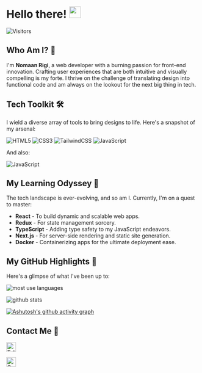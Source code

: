 # Hello there!  <img width="30px" src="https://user-images.githubusercontent.com/74038190/216120981-b9507c36-0e04-4469-8e27-c99271b45ba5.png"/>

![Visitors](https://api.visitorbadge.io/api/visitors?path=https%3A%2F%2Fgithub.com%2Fnomaan-07&countColor=%38cfb8)

## Who Am I? 🤔
I'm **Nomaan Rigi**, a web developer with a burning passion for front-end innovation. Crafting user experiences that are both intuitive and visually compelling is my forte. I thrive on the challenge of translating design into functional code and am always on the lookout for the next big thing in tech.

## Tech Toolkit 🛠️
I wield a diverse array of tools to bring designs to life. Here's a snapshot of my arsenal:

![HTML5](https://img.shields.io/badge/HTML5-E34F26?style=for-the-badge&logo=html5&logoColor=white)
![CSS3](https://img.shields.io/badge/CSS3-1572B6?style=for-the-badge&logo=css3&logoColor=white)
![TailwindCSS](https://img.shields.io/badge/Tailwind_CSS-38B2AC?style=for-the-badge&logo=tailwind-css&logoColor=white)
![JavaScript](https://img.shields.io/badge/JavaScript-323330?style=for-the-badge&logo=javascript&logoColor=F7DF1E)

And also:

![JavaScript](https://img.shields.io/badge/Python-FFD43B?style=for-the-badge&logo=python&logoColor=blue)

## My Learning Odyssey 🌱
The tech landscape is ever-evolving, and so am I. Currently, I'm on a quest to master:

- **React** - To build dynamic and scalable web apps.
- **Redux** - For state management sorcery.
- **TypeScript** - Adding type safety to my JavaScript endeavors.
- **Next.js** - For server-side rendering and static site generation.
- **Docker** - Containerizing apps for the ultimate deployment ease.

## My GitHub Highlights 🌟

Here's a glimpse of what I've been up to:

![most use languages](https://github-readme-stats.vercel.app/api/top-langs/?username=nomaan-07&layout=donut&theme=highcontrast)

![github stats](https://github-readme-stats.vercel.app/api?username=nomaan-07&show_icons=true&theme=highcontrast&custom_title=My&nbsp;GitHub&nbsp;Stats)

[![Ashutosh's github activity graph](https://github-readme-activity-graph.vercel.app/graph?username=nomaan-07&custom_title=My&nbsp;Contribution&nbsp;Graph&theme=merko&area=true&hide_border=true)](https://github.com/ashutosh00710/github-readme-activity-graph)

## Contact Me 📱

<a href="https://t.me/nomaan07dev"><img height="25px" src="https://img.shields.io/badge/telegram-@nomaan07dev-0088cc?style=flat-square&logo=telegram" alt="Telegram"/></a>

<a href="mailto: nomaan07.dev@gmail.com"><img height="25px" src="https://img.shields.io/badge/gmail-nomaan07.dev-ff4343?style=flat-square&logo=gmail" alt="Gmail"/></a>
